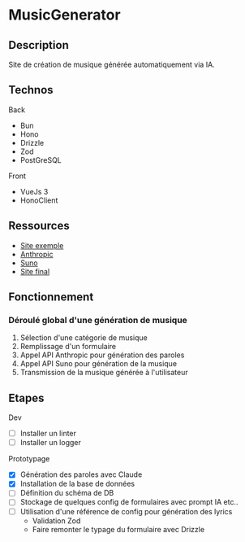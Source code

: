 # MusicGenerator

## Description

Site de création de musique générée automatiquement via IA.

## Technos

Back

- Bun
- Hono
- Drizzle
- Zod
- PostGreSQL

Front

- VueJs 3
- HonoClient

## Ressources

- [Site exemple](https://mymusic-studio.com/products/creer-votre-chanson-personnalisee)
- [Anthropic](https://docs.anthropic.com/fr/home)
- [Suno](https://suno.com/)
- [Site final](https://www.personalia.ai/)

## Fonctionnement

### Déroulé global d'une génération de musique 

1. Sélection d'une catégorie de musique
2. Remplissage d'un formulaire
3. Appel API Anthropic pour génération des paroles
4. Appel API Suno pour génération de la musique
5. Transmission de la musique générée à l'utilisateur

## Etapes

Dev

- [ ] Installer un linter
- [ ] Installer un logger

Prototypage

- [x] Génération des paroles avec Claude
- [x] Installation de la base de données
- [ ] Définition du schéma de DB
- [ ] Stockage de quelques config de formulaires avec prompt IA etc..
- [ ] Utilisation d'une référence de config pour génération des lyrics
    - Validation Zod
    - Faire remonter le typage du formulaire avec Drizzle



